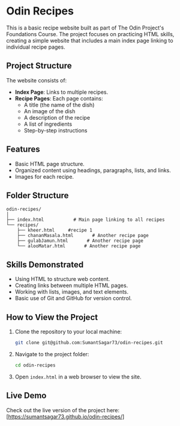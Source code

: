 # Odin Recipes

This is a basic recipe website built as part of The Odin Project's Foundations Course. The project focuses on practicing HTML skills, creating a simple website that includes a main index page linking to individual recipe pages.

## Project Structure

The website consists of:
- **Index Page**: Links to multiple recipes.
- **Recipe Pages**: Each page contains:
  - A title (the name of the dish)
  - An image of the dish
  - A description of the recipe
  - A list of ingredients
  - Step-by-step instructions

## Features

- Basic HTML page structure.
- Organized content using headings, paragraphs, lists, and links.
- Images for each recipe.

## Folder Structure

```
odin-recipes/
│
├── index.html           # Main page linking to all recipes
└── recipes/
    ├── kheer.html     #recipe 1
    ├── chananMasala.html       # Another recipe page
    ├── gulabJamun.html       # Another recipe page
    └── alooMatar.html       # Another recipe page
```

## Skills Demonstrated

- Using HTML to structure web content.
- Creating links between multiple HTML pages.
- Working with lists, images, and text elements.
- Basic use of Git and GitHub for version control.

## How to View the Project

1. Clone the repository to your local machine:
   ```bash
   git clone git@github.com:SumantSagar73/odin-recipes.git
   ```
2. Navigate to the project folder:
   ```bash
   cd odin-recipes
   ```
3. Open `index.html` in a web browser to view the site.

## Live Demo

Check out the live version of the project here: [https://sumantsagar73.github.io/odin-recipes/]
